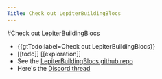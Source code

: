 ---Title: Check out LepiterBuildingBlocs---#Check out LepiterBuildingBlocs- {{gtTodo:label=Check out LepiterBuildingBlocs}}- [[todo]]  [[exploration]]- See the [LepiterBuildingBlocs github repo](https://github.com/botwhytho/LepiterBuildingBlocs)- Here's the [Discord thread](https://discord.com/channels/729445214812504107/735949717049049129/935088942376697856)